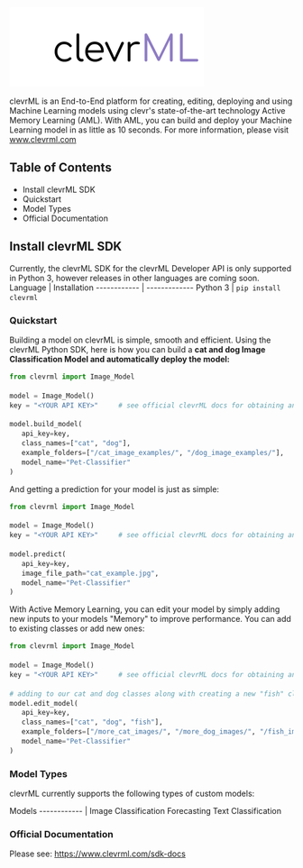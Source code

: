 ![Image](https://github.com/clevr-Technologies/clevrML/blob/main/clevrML%20%20%20.png)

clevrML is an End-to-End platform for creating, editing, deploying and using Machine Learning models using clevr's state-of-the-art technology Active Memory Learning (AML). With AML, you can build and deploy your Machine Learning model in as little as 10 seconds. For more information, please visit www.clevrml.com

## Table of Contents
* Install clevrML SDK
* Quickstart
* Model Types
* Official Documentation



## Install clevrML SDK
Currently, the clevrML SDK for the clevrML Developer API is only supported in Python 3, however releases in other languages are coming soon.
Language | Installation
------------ | -------------
Python 3 | `pip install clevrml`




### Quickstart

Building a model on clevrML is simple, smooth and efficient. Using the clevrML Python SDK, here is how you can build a **cat and dog Image Classification Model and automatically deploy the model:**

```python
from clevrml import Image_Model

model = Image_Model()
key = "<YOUR API KEY>"     # see official clevrML docs for obtaining an API Key

model.build_model(
   api_key=key,
   class_names=["cat", "dog"],
   example_folders=["/cat_image_examples/", "/dog_image_examples/"],
   model_name="Pet-Classifier"
)
```

And getting a prediction for your model is just as simple:


```python
from clevrml import Image_Model

model = Image_Model()
key = "<YOUR API KEY>"     # see official clevrML docs for obtaining an API Key

model.predict(
   api_key=key,
   image_file_path="cat_example.jpg",
   model_name="Pet-Classifier"
)
```

With Active Memory Learning, you can edit your model by simply adding new inputs to your models "Memory" to improve performance. You can add to existing classes or add new ones:


```python
from clevrml import Image_Model

model = Image_Model()
key = "<YOUR API KEY>"     # see official clevrML docs for obtaining an API Key

# adding to our cat and dog classes along with creating a new "fish" class.
model.edit_model(
   api_key=key,
   class_names=["cat", "dog", "fish"],            
   example_folders=["/more_cat_images/", "/more_dog_images/", "/fish_images/"],
   model_name="Pet-Classifier"
)
```


### Model Types

clevrML currently supports the following types of custom models:

 Models 
------------ |
Image Classification 
Forecasting
Text Classification


### Official Documentation

Please see: https://www.clevrml.com/sdk-docs
